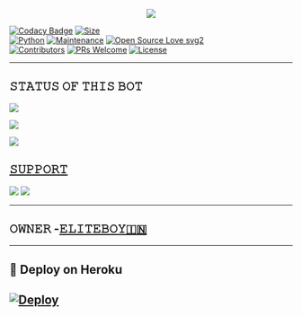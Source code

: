 <p align="center">
  <img src="https://telegra.ph/file/b704473d4127ff46d2843.jpg">
</p>


[![Codacy Badge](https://api.codacy.com/project/badge/Grade/f7c51539e67b483bb8d7749acca51d3a)](https://app.codacy.com/gh/dangerousjatt/SpamBot-2.0?utm_source=github.com&utm_medium=referral&utm_content=dangerousjatt/SpamBot-2.0&utm_campaign=Badge_Grade_Settings)
[![Size](https://img.shields.io/github/repo-size/dangerousjatt/SpamBot-2.0?style=flat-square&color=green)](https://github.com/ITX-ALONE-HARRY/ELITEBOY_SPAMBOT/)   
[![Python](https://img.shields.io/badge/Python-v3.9-blue)](https://www.python.org/)
[![Maintenance](https://img.shields.io/badge/Maintained%3F-yes-green.svg)](https://github.com/ITX-ALONE-HARRY/ELITEBOY_SPAMBOT/graphs/commit-activity)
[![Open Source Love svg2](https://badges.frapsoft.com/os/v2/open-source.svg?v=103)](https://github.com/ITX-ALONE-HARRY/ELITEBOY_SPAMBOT)   
[![Contributors](https://img.shields.io/github/contributors/ITX-ALONE-HARRY/ELITEBOY_SPAMBOT?style=flat-square&color=green)](https://github.com/ITX-ALONE-HARRY/ELITEBOY_SPAMBOT/graphs/contributors)
[![PRs Welcome](https://img.shields.io/badge/PRs-welcome-brightgreen.svg?style=flat-square)](https://makeapullrequest.com)
[![License](https://img.shields.io/badge/License-AGPL-blue)](https://github.com/ITX-ALONE-HARRY/ELITEBOY_SPAMBOT/blob/main/LICENSE)

----

## 𝚂𝚃𝙰𝚃𝚄𝚂 𝙾𝙵 𝚃𝙷𝙸𝚂 𝙱𝙾𝚃 
<p align="left"><a href="https://github.com/ITX-ALONE-HARRY/ELITEBOY_SPAMBOT/network/members"><img src="https://img.shields.io/github/forks/ITX-ALONE-HARRY/ELITEBOY_SPAMBOT?label=Forks&logoColor=Black&style=social"></a><p align="left"><a href="https://github.com/dangerousjatt/SpamBot-2.0/stargazers"><img src="https://img.shields.io/github/stars/dangerousjatt/SpamBot-2.0?logoColor=Blue&style=social"></a><p align="left"><a href="https://github.com/dangerousjatt/SpamBot-2.0"></a><p align="left"><a href="https://github.com/dangerousjatt/SpamBot-2.0?"><img src="https://img.shields.io/github/last-commit/dangerousjatt/SpamBot-2.0?style=plastic"></

-------------------------------------------------

## 𝚂𝚄𝙿𝙿𝙾𝚁𝚃 
                          
<a href="https://t.me/ELITEBOY_SPAM"><img src="https://img.shields.io/badge/Join-SUPPORT%20GROUP-red.svg?logo=Telegram"></a>
<a href="https://t.me/ELITEBOY_SPAMBOT"><img src="https://img.shields.io/badge/Join-SUPPORT%20CHANNEL-red.svg?logo=Telegram"></a>

-------------------------------------------------
## 𝙾𝚆𝙽𝙴𝚁 -[𝙴𝙻𝙸𝚃𝙴𝙱𝙾𝚈🇮🇳](https://t.me/PUNISHER_OP)
-------------------------------------------------

## 🚀 Deploy on Heroku 
[![Deploy](https://www.herokucdn.com/deploy/button.svg)](https://heroku.com/deploy)
------------------------------------------------

